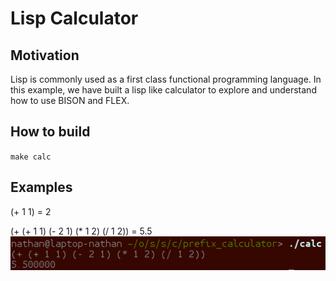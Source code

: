 # Lisp Calculator
## Motivation
Lisp is commonly used as a first class functional programming language. In this example, we have built a lisp like calculator to explore and understand how to use BISON and FLEX.

## How to build
`make calc`

## Examples
(+ 1 1) = 2  


(+ (+ 1 1) (- 2 1) (* 1 2) (/ 1 2)) = 5.5  
![terminal capture](images/example1.png)
